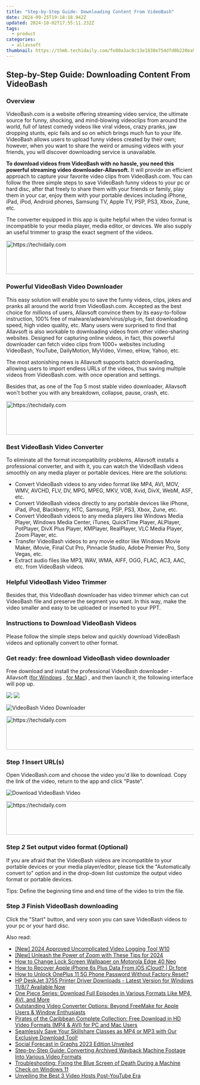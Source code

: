 ```yaml
---
title: "Step-by-Step Guide: Downloading Content From VideoBash"
date: 2024-09-25T19:18:18.942Z
updated: 2024-10-02T17:55:11.232Z
tags:
  - product
categories:
  - allavsoft
thumbnail: https://thmb.techidaily.com/fe80a3ac8c13e1838e754dfd0b220ea591dc82f5debc2a4e7c75f671463eb2ab.jpg
---
```


## Step-by-Step Guide: Downloading Content From VideoBash

### Overview

VideoBash.com is a website offering streaming video service, the ultimate source for funny, shocking, and mind-blowing videoclips from around the world, full of latest comedy videos like viral videos, crazy pranks, jaw dropping stunts, epic fails and so on which brings much fun to your life. VideoBash allows users to upload funny videos created by their own; however, when you want to share the weird or amusing videos with your friends, you will discover downloading service is unavailable.

**To download videos from VideoBash with no hassle, you need this powerful streaming video downloader-Allavsoft.** It will provide an efficient approach to capture your favorite video clips from VideoBash.com. You can follow the three simple steps to save VideoBash funny videos to your pc or hard disc, after that freely to share them with your friends or family, play them in your car, enjoy them with your portable devices including iPhone, iPad, iPod, Android phones, Samsung TV, Apple TV, PSP, PS3, Xbox, Zune, etc.

The converter equipped in this app is quite helpful when the video format is incompatible to your media player, media editor, or devices. We also supply an useful trimmer to grasp the exact segment of the videos.

<!-- affiliate ads begin -->
<a href="https://appsumo.8odi.net/c/5597632/2144308/7443" target="_top" id="2144308">
  <img src="//a.impactradius-go.com/display-ad/7443-2144308" border="0" alt="https://techidaily.com" width="600" height="90"/>
</a>
<img height="0" width="0" src="https://appsumo.8odi.net/i/5597632/2144308/7443" style="position:absolute;visibility:hidden;" border="0" />
<!-- affiliate ads end -->

### Powerful VideoBash Video Downloader

This easy solution will enable you to save the funny videos, clips, jokes and pranks all around the world from VideoBash.com. Accepted as the best choice for millions of users, Allavsoft convince them by its easy-to-follow instruction, 100% free of malware/adware/virus/plug-in, fast downloading speed, high video quality, etc. Many users were surprised to find that Allavsoft is also workable to downloading videos from other video-sharing websites. Designed for capturing online videos, in fact, this powerful downloader can fetch video clips from 1000+ websites including VideoBash, YouTube, DailyMotion, MyVideo, Vimeo, eHow, Yahoo, etc.

The most astonishing news is Allavsoft supports batch downloading, allowing users to import endless URLs of the videos, thus saving multiple videos from VideoBash.com. with once operation and settings.

Besides that, as one of the Top 5 most stable video downloader, Allavsoft won't bother you with any breakdown, collapse, pause, crash, etc.

<!-- affiliate ads begin -->
<a href="https://aligracehair.sjv.io/c/5597632/2115937/19272" target="_top" id="2115937">
  <img src="//a.impactradius-go.com/display-ad/19272-2115937" border="0" alt="https://techidaily.com" width="728" height="90"/>
</a>
<img height="0" width="0" src="https://aligracehair.sjv.io/i/5597632/2115937/19272" style="position:absolute;visibility:hidden;" border="0" />
<!-- affiliate ads end -->

### Best VideoBash Video Converter

To eliminate all the format incompatibility problems, Allavsoft installs a professional converter, and with it, you can watch the VideoBash videos smoothly on any media player or portable devices. Here are the solutions:

* Convert VideoBash videos to any video format like MP4, AVI, MOV, WMV, AVCHD, FLV, DV, MPG, MPEG, MKV, VOB, Xvid, DivX, WebM, ASF, etc.
* Convert VideoBash videos directly to any portable devices like iPhone, iPad, iPod, Blackberry, HTC, Samsung, PSP, PS3, Xbox, Zune, etc.
* Convert VideoBash videos to any media players like Windows Media Player, Windows Media Center, iTunes, QuickTime Player, ALPlayer, PotPlayer, DivX Plus Player, KMPlayer, RealPlayer, VLC Media Player, Zoom Player, etc.
* Transfer VideoBash videos to any movie editor like Windows Movie Maker, iMovie, Final Cut Pro, Pinnacle Studio, Adobe Premier Pro, Sony Vegas, etc.
* Extract audio files like MP3, WAV, WMA, AIFF, OGG, FLAC, AC3, AAC, etc. from VideoBash videos.

### Helpful VideoBash Video Trimmer

Besides that, this VideoBash downloader has video trimmer which can cut VideoBash file and preserve the segment you want. In this way, make the video smaller and easy to be uploaded or inserted to your PPT.

### Instructions to Download VideoBash Videos

Please follow the simple steps below and quickly download VideoBash videos and optionally convert to other format.

### Get ready: free download VideoBash video downloader

Free download and install the professional VideoBash downloader - Allavsoft ([for Windows](https://tools.techidaily.com/allavsoft/products/) , [for Mac](https://tools.techidaily.com/allavsoft/products/)) , and then launch it, the following interface will pop up.

[![](https://www.allavsoft.com/how-to/../images/how-to/free-download-win.jpg)](https://tools.techidaily.com/allavsoft/products/) [![](https://www.allavsoft.com/how-to/../images/how-to/free-download-mac.jpg)](https://tools.techidaily.com/allavsoft/products/)

![VideoBash Video Downloader](https://www.allavsoft.com/how-to/../images/allavsoft/screen-shot-600.jpg)

<!-- affiliate ads begin -->
<a href="https://appsumo.8odi.net/c/5597632/2123729/7443" target="_top" id="2123729">
  <img src="//a.impactradius-go.com/display-ad/7443-2123729" border="0" alt="https://techidaily.com" width="600" height="90"/>
</a>
<img height="0" width="0" src="https://appsumo.8odi.net/i/5597632/2123729/7443" style="position:absolute;visibility:hidden;" border="0" />
<!-- affiliate ads end -->

### Step _1_ Insert URL(s)

Open VideoBash.com and choose the video you'd like to download. Copy the link of the video, return to the app and click "Paste".

![Download VideoBash Video](https://www.allavsoft.com/how-to/../images/how-to/twitch-video-download/download-twitch-video.jpg)

<!-- affiliate ads begin -->
<a href="https://appsumo.8odi.net/c/5597632/2094422/7443" target="_top" id="2094422">
  <img src="//a.impactradius-go.com/display-ad/7443-2094422" border="0" alt="https://techidaily.com" width="728" height="90"/>
</a>
<img height="0" width="0" src="https://appsumo.8odi.net/i/5597632/2094422/7443" style="position:absolute;visibility:hidden;" border="0" />
<!-- affiliate ads end -->

### Step _2_ Set output video format (Optional)

If you are afraid that the VideoBash videos are incompatible to your portable devices or your media player/editor, please tick the "Automatically convert to" option and in the drop-down list customize the output video format or portable devices.

Tips: Define the beginning time and end time of the video to trim the file.

### Step _3_ Finish VideoBash downloading

Click the "Start" button, and very soon you can save VideoBash videos to your pc or your hard disc.

<ins class="adsbygoogle"
     style="display:block"
     data-ad-format="autorelaxed"
     data-ad-client="ca-pub-7571918770474297"
     data-ad-slot="1223367746"></ins>

<ins class="adsbygoogle"
     style="display:block"
     data-ad-client="ca-pub-7571918770474297"
     data-ad-slot="8358498916"
     data-ad-format="auto"
     data-full-width-responsive="true"></ins>

<span class="atpl-alsoreadstyle">Also read:</span>
<div><ul>
<li><a href="https://visual-screen-recording.techidaily.com/new-2024-approved-uncomplicated-video-logging-tool-w10/"><u>[New] 2024 Approved Uncomplicated Video Logging Tool W10</u></a></li>
<li><a href="https://article-posts.techidaily.com/new-unleash-the-power-of-zoom-with-these-tips-for-2024/"><u>[New] Unleash the Power of Zoom with These Tips for 2024</u></a></li>
<li><a href="https://android-unlock.techidaily.com/how-to-change-lock-screen-wallpaper-on-motorola-edge-40-neo-by-drfone-android/"><u>How to Change Lock Screen Wallpaper on Motorola Edge 40 Neo</u></a></li>
<li><a href="https://techidaily.com/how-to-recover-apple-iphone-6s-plus-data-from-ios-icloud-drfone-by-drfone-ios-data-recovery-ios-data-recovery/"><u>How to Recover Apple iPhone 6s Plus Data From iOS iCloud? | Dr.fone</u></a></li>
<li><a href="https://easy-unlock-android.techidaily.com/how-to-unlock-oneplus-11-5g-phone-password-without-factory-reset-by-drfone-android/"><u>How to Unlock OnePlus 11 5G Phone Password Without Factory Reset?</u></a></li>
<li><a href="https://hardware-help.techidaily.com/hp-deskjet-3755-printer-driver-downloads-latest-version-for-windows-1187-available-now/"><u>HP DeskJet 3755 Printer Driver Downloads - Latest Version for Windows 11/8/7 Available Now</u></a></li>
<li><a href="https://win-lab.techidaily.com/one-piece-series-download-full-episodes-in-various-formats-like-mp4-avi-and-more/"><u>One Piece Series: Download Full Episodes in Various Formats Like MP4, AVI, and More</u></a></li>
<li><a href="https://win-lab.techidaily.com/outstanding-video-converter-options-beyond-freemake-for-apple-users-and-window-enthusiasts/"><u>Outstanding Video Converter Options: Beyond FreeMake for Apple Users & Window Enthusiasts</u></a></li>
<li><a href="https://win-lab.techidaily.com/pirates-of-the-caribbean-complete-collection-free-download-in-hd-video-formats-mp4-and-avi-for-pc-and-mac-users/"><u>Pirates of the Caribbean Complete Collection: Free Download in HD Video Formats (MP4 & AVI) for PC and Mac Users</u></a></li>
<li><a href="https://win-lab.techidaily.com/seamlessly-save-your-skillshare-classes-as-mp4-or-mp3-with-our-exclusive-download-tool/"><u>Seamlessly Save Your Skillshare Classes as MP4 or MP3 with Our Exclusive Download Tool!</u></a></li>
<li><a href="https://youtube-videos.techidaily.com/social-forecast-in-graphs-2023-edition-unveiled/"><u>Social Forecast in Graphs 2023 Edition Unveiled</u></a></li>
<li><a href="https://win-lab.techidaily.com/step-by-step-guide-converting-archived-wayback-machine-footage-into-various-video-formats/"><u>Step-by-Step Guide: Converting Archived Wayback Machine Footage Into Various Video Formats</u></a></li>
<li><a href="https://blue-screen-error.techidaily.com/troubleshooting-fixing-the-blue-screen-of-death-during-a-machine-check-on-windows-11/"><u>Troubleshooting: Fixing the Blue Screen of Death During a Machine Check on Windows 11</u></a></li>
<li><a href="https://youtube-videos.techidaily.com/unveiling-the-best-3-video-hosts-post-youtube-era/"><u>Unveiling the Best 3 Video Hosts Post-YouTube Era</u></a></li>
</ul></div>

